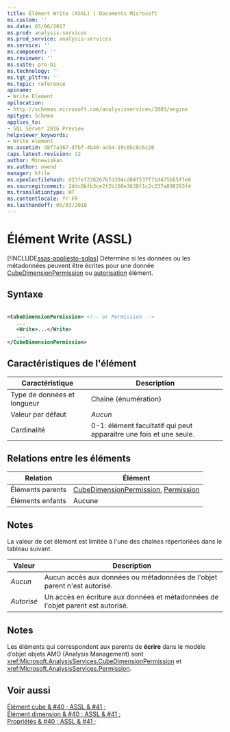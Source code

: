 ```yaml
---
title: Élément Write (ASSL) | Documents Microsoft
ms.custom: ''
ms.date: 03/06/2017
ms.prod: analysis-services
ms.prod_service: analysis-services
ms.service: ''
ms.component: ''
ms.reviewer: ''
ms.suite: pro-bi
ms.technology: ''
ms.tgt_pltfrm: ''
ms.topic: reference
apiname:
- Write Element
apilocation:
- http://schemas.microsoft.com/analysisservices/2003/engine
apitype: Schema
applies_to:
- SQL Server 2016 Preview
helpviewer_keywords:
- Write element
ms.assetid: d8f7a367-d7bf-4b40-acb4-19c8bc8c6c20
caps.latest.revision: 12
author: Minewiskan
ms.author: owend
manager: kfile
ms.openlocfilehash: d23fef236267b7d394cd04f537f71d475b65ffe6
ms.sourcegitcommit: 2ddc0bfb3ce2f2b160e3638f1c2c237a898263f4
ms.translationtype: HT
ms.contentlocale: fr-FR
ms.lasthandoff: 05/03/2018
---
```

# <a name="write-element-assl"></a>Élément Write (ASSL)
[!INCLUDE[ssas-appliesto-sqlas](../../../includes/ssas-appliesto-sqlas.md)]
  Détermine si les données ou les métadonnées peuvent être écrites pour une donnée [CubeDimensionPermission](../../../analysis-services/scripting/data-type/cubedimensionpermission-data-type-assl.md) ou [autorisation](../../../analysis-services/scripting/data-type/permission-data-type-assl.md) élément.  
  
## <a name="syntax"></a>Syntaxe  
  
```xml  
  
<CubeDimensionPermission> <!-- or Permission -->  
   ...  
   <Write>...</Write>  
   ...  
</CubeDimensionPermission>  
```  
  
## <a name="element-characteristics"></a>Caractéristiques de l'élément  
  
|Caractéristique|Description|  
|--------------------|-----------------|  
|Type de données et longueur|Chaîne (énumération)|  
|Valeur par défaut|*Aucun*|  
|Cardinalité|0-1: élément facultatif qui peut apparaître une fois et une seule.|  
  
## <a name="element-relationships"></a>Relations entre les éléments  
  
|Relation|Élément|  
|------------------|-------------|  
|Éléments parents|[CubeDimensionPermission](../../../analysis-services/scripting/objects/cubepermission-element-assl.md), [Permission](../../../analysis-services/scripting/data-type/permission-data-type-assl.md)|  
|Éléments enfants|Aucune|  
  
## <a name="remarks"></a>Notes  
 La valeur de cet élément est limitée à l'une des chaînes répertoriées dans le tableau suivant.  
  
|Valeur|Description|  
|-----------|-----------------|  
|*Aucun*|Aucun accès aux données ou métadonnées de l'objet parent n'est autorisé.|  
|*Autorisé*|Un accès en écriture aux données et métadonnées de l'objet parent est autorisé.|  
  
## <a name="remarks"></a>Notes  
 Les éléments qui correspondent aux parents de **écrire** dans le modèle d’objet objets AMO (Analysis Management) sont <xref:Microsoft.AnalysisServices.CubeDimensionPermission> et <xref:Microsoft.AnalysisServices.Permission>.  
  
## <a name="see-also"></a>Voir aussi  
 [Élément cube & #40 ; ASSL & #41 ;](../../../analysis-services/scripting/objects/cube-element-assl.md)   
 [Élément dimension & #40 ; ASSL & #41 ;](../../../analysis-services/scripting/objects/dimension-element-assl.md)   
 [Propriétés & #40 ; ASSL & #41 ;](../../../analysis-services/scripting/properties/properties-assl.md)  
  
  
